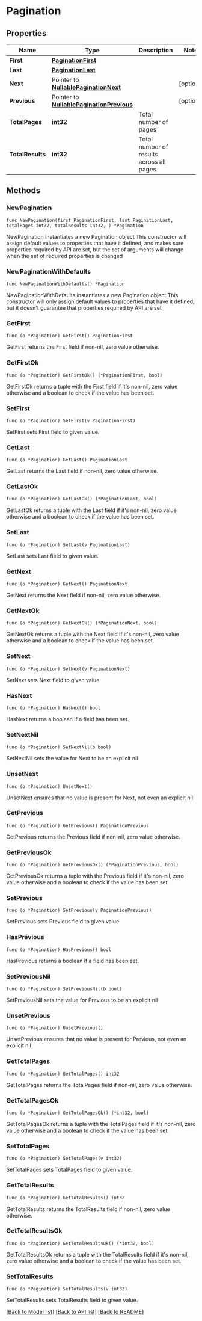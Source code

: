 # Pagination

## Properties

Name | Type | Description | Notes
------------ | ------------- | ------------- | -------------
**First** | [**PaginationFirst**](PaginationFirst.md) |  | 
**Last** | [**PaginationLast**](PaginationLast.md) |  | 
**Next** | Pointer to [**NullablePaginationNext**](PaginationNext.md) |  | [optional] 
**Previous** | Pointer to [**NullablePaginationPrevious**](PaginationPrevious.md) |  | [optional] 
**TotalPages** | **int32** | Total number of pages | 
**TotalResults** | **int32** | Total number of results across all pages | 

## Methods

### NewPagination

`func NewPagination(first PaginationFirst, last PaginationLast, totalPages int32, totalResults int32, ) *Pagination`

NewPagination instantiates a new Pagination object
This constructor will assign default values to properties that have it defined,
and makes sure properties required by API are set, but the set of arguments
will change when the set of required properties is changed

### NewPaginationWithDefaults

`func NewPaginationWithDefaults() *Pagination`

NewPaginationWithDefaults instantiates a new Pagination object
This constructor will only assign default values to properties that have it defined,
but it doesn't guarantee that properties required by API are set

### GetFirst

`func (o *Pagination) GetFirst() PaginationFirst`

GetFirst returns the First field if non-nil, zero value otherwise.

### GetFirstOk

`func (o *Pagination) GetFirstOk() (*PaginationFirst, bool)`

GetFirstOk returns a tuple with the First field if it's non-nil, zero value otherwise
and a boolean to check if the value has been set.

### SetFirst

`func (o *Pagination) SetFirst(v PaginationFirst)`

SetFirst sets First field to given value.


### GetLast

`func (o *Pagination) GetLast() PaginationLast`

GetLast returns the Last field if non-nil, zero value otherwise.

### GetLastOk

`func (o *Pagination) GetLastOk() (*PaginationLast, bool)`

GetLastOk returns a tuple with the Last field if it's non-nil, zero value otherwise
and a boolean to check if the value has been set.

### SetLast

`func (o *Pagination) SetLast(v PaginationLast)`

SetLast sets Last field to given value.


### GetNext

`func (o *Pagination) GetNext() PaginationNext`

GetNext returns the Next field if non-nil, zero value otherwise.

### GetNextOk

`func (o *Pagination) GetNextOk() (*PaginationNext, bool)`

GetNextOk returns a tuple with the Next field if it's non-nil, zero value otherwise
and a boolean to check if the value has been set.

### SetNext

`func (o *Pagination) SetNext(v PaginationNext)`

SetNext sets Next field to given value.

### HasNext

`func (o *Pagination) HasNext() bool`

HasNext returns a boolean if a field has been set.

### SetNextNil

`func (o *Pagination) SetNextNil(b bool)`

 SetNextNil sets the value for Next to be an explicit nil

### UnsetNext
`func (o *Pagination) UnsetNext()`

UnsetNext ensures that no value is present for Next, not even an explicit nil
### GetPrevious

`func (o *Pagination) GetPrevious() PaginationPrevious`

GetPrevious returns the Previous field if non-nil, zero value otherwise.

### GetPreviousOk

`func (o *Pagination) GetPreviousOk() (*PaginationPrevious, bool)`

GetPreviousOk returns a tuple with the Previous field if it's non-nil, zero value otherwise
and a boolean to check if the value has been set.

### SetPrevious

`func (o *Pagination) SetPrevious(v PaginationPrevious)`

SetPrevious sets Previous field to given value.

### HasPrevious

`func (o *Pagination) HasPrevious() bool`

HasPrevious returns a boolean if a field has been set.

### SetPreviousNil

`func (o *Pagination) SetPreviousNil(b bool)`

 SetPreviousNil sets the value for Previous to be an explicit nil

### UnsetPrevious
`func (o *Pagination) UnsetPrevious()`

UnsetPrevious ensures that no value is present for Previous, not even an explicit nil
### GetTotalPages

`func (o *Pagination) GetTotalPages() int32`

GetTotalPages returns the TotalPages field if non-nil, zero value otherwise.

### GetTotalPagesOk

`func (o *Pagination) GetTotalPagesOk() (*int32, bool)`

GetTotalPagesOk returns a tuple with the TotalPages field if it's non-nil, zero value otherwise
and a boolean to check if the value has been set.

### SetTotalPages

`func (o *Pagination) SetTotalPages(v int32)`

SetTotalPages sets TotalPages field to given value.


### GetTotalResults

`func (o *Pagination) GetTotalResults() int32`

GetTotalResults returns the TotalResults field if non-nil, zero value otherwise.

### GetTotalResultsOk

`func (o *Pagination) GetTotalResultsOk() (*int32, bool)`

GetTotalResultsOk returns a tuple with the TotalResults field if it's non-nil, zero value otherwise
and a boolean to check if the value has been set.

### SetTotalResults

`func (o *Pagination) SetTotalResults(v int32)`

SetTotalResults sets TotalResults field to given value.



[[Back to Model list]](../README.md#documentation-for-models) [[Back to API list]](../README.md#documentation-for-api-endpoints) [[Back to README]](../README.md)


